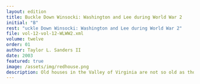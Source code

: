 ```yaml
---
layout: edition
title: Buckle Down Winsocki: Washington and Lee during World War 2
initial: "B"
rest: "uckle Down Winsocki: Washington and Lee during World War 2"
file: vol-12-vol-12-WLWW2.xml
volume: twelve
order: 01
author: Taylor L. Sanders II
date: 2003
featured: true
image: /assets/img/redhouse.png
description: Old houses in the Valley of Virginia are not so old as those in Tidewater, but there are some of them of very great importance as keystones in history. Red House is one of these.
---
```

